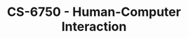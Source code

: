 ---
layout: course
title: CS-6750 - Human-Computer Interaction
aliases: HCI
course_id: CS-6750
permalink: /CS-6750/
---